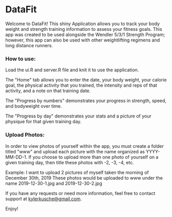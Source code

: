 # DataFit
Welcome to DataFit! This shiny Application allows you to track your body weight and
strength training information to assess your fitness goals. This app was created to be used
alongside the Wendler 5/3/1 Strength Program; however, this app can also be used with
other weightlifting regimens and long distance runners.

### How to use:
Load the ui.R and server.R file and knit it to use the application.

The "Home" tab allows you to enter the date, your body weight, your calorie goal, the physical
activity that you trained, the intensity and reps of that activity, and a note on that training
date. 

The "Progress by numbers" demonstrates your progress in strength, speed, and bodyweight over time.

The "Progress by day" demonstrates your stats and a picture of your physique for that 
given training day.


### Upload Photos:
In order to view photos of yourself within the app, you must create a
folder titled "www" and upload each picture with the name organized as YYYY-MM-DD-1.
If you choose to upload more than one photo of yourself on a given training day,
then title these photos with -2, -3, -4, etc.
  
  Example: I want to upload 2 pictures of myself taken the morning of December 30th, 2019
  These photos would be uploaded to www under the name 2019-12-30-1.jpg and 2019-12-30-2.jpg
  
  If you have any requests or need more information, feel free to contact support at
  kylerkusche@gmail.com.
  
  Enjoy!
